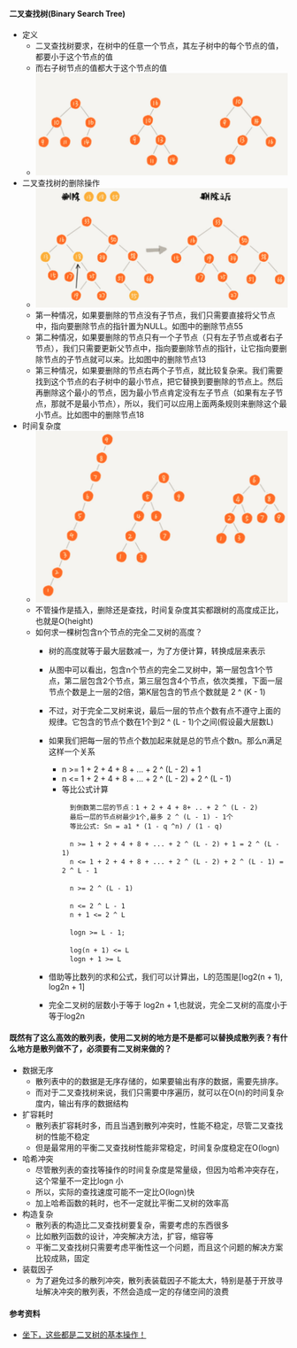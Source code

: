 #### 二叉查找树(Binary Search Tree)
- 定义
  - 二叉查找树要求，在树中的任意一个节点，其左子树中的每个节点的值，都要小于这个节点的值
  - 而右子树节点的值都大于这个节点的值
  - ![avatar](images/../../images/binary_search_tree_1.png)
- 二叉查找树的删除操作
  - ![avatar](images/../../images/binary_search_tree_2.png)
  - 第一种情况，如果要删除的节点没有子节点，我们只需要直接将父节点中，指向要删除节点的指针置为NULL。如图中的删除节点55
  - 第二种情况，如果要删除的节点只有一个子节点（只有左子节点或者右子节点），我们只需要更新父节点中，指向要删除节点的指针，让它指向要删除节点的子节点就可以来。比如图中的删除节点13
  - 第三种情况，如果要删除的节点右两个子节点，就比较复杂来。我们需要找到这个节点的右子树中的最小节点，把它替换到要删除的节点上。然后再删除这个最小的节点，因为最小节点肯定没有左子节点（如果有左子节点，那就不是最小节点），所以，我们可以应用上面两条规则来删除这个最小节点。比如图中的删除节点18
- 时间复杂度
  - ![avatar](images/../../images/binary_search_tree_3.png)
  - 不管操作是插入，删除还是查找，时间复杂度其实都跟树的高度成正比，也就是O(height)
  - 如何求一棵树包含n个节点的完全二叉树的高度？
    - 树的高度就等于最大层数减一，为了方便计算，转换成层来表示
    - 从图中可以看出，包含n个节点的完全二叉树中，第一层包含1个节点，第二层包含2个节点，第三层包含4个节点，依次类推，下面一层节点个数是上一层的2倍，第K层包含的节点个数就是 2 ^ (K - 1)
    - 不过，对于完全二叉树来说，最后一层的节点个数有点不遵守上面的规律。它包含的节点个数在1个到2 ^ (L - 1)个之间(假设最大层数L)
    - 如果我们把每一层的节点个数加起来就是总的节点个数n。那么n满足这样一个关系
      - n >= 1 + 2 + 4 + 8 + ... + 2 ^ (L - 2) + 1
      - n <= 1 + 2 + 4 + 8 + ... + 2 ^ (L - 2) + 2 ^ (L - 1)
      - 等比公式计算
        ```
          到倒数第二层的节点：1 + 2 + 4 + 8+ .. + 2 ^ (L - 2)
          最后一层的节点树最少1个,最多 2 ^ (L - 1) - 1个
          等比公式: Sn = a1 * (1 - q ^n) / (1 - q)

          n >= 1 + 2 + 4 + 8 + ... + 2 ^ (L - 2) + 1 = 2 ^ (L - 1)
          n <= 1 + 2 + 4 + 8 + ... + 2 ^ (L - 2) + 2 ^ (L - 1) = 2 ^ L - 1

          n >= 2 ^ (L - 1)
          
          n <= 2 ^ L - 1
          n + 1 <= 2 ^ L

          logn >= L - 1;

          log(n + 1) <= L
          logn + 1 >= L
        ```

    - 借助等比数列的求和公式，我们可以计算出，L的范围是[log2(n + 1), log2n + 1]
    - 完全二叉树的层数小于等于 log2n + 1,也就说，完全二叉树的高度小于等于log2n
  
#### 既然有了这么高效的散列表，使用二叉树的地方是不是都可以替换成散列表？有什么地方是散列做不了，必须要有二叉树来做的？
- 数据无序
  - 散列表中的的数据是无序存储的，如果要输出有序的数据，需要先排序。
  - 而对于二叉查找树来说，我们只需要中序遍历，就可以在O(n)的时间复杂度内，输出有序的数据结构
- 扩容耗时
  - 散列表扩容耗时多，而且当遇到散列冲突时，性能不稳定，尽管二叉查找树的性能不稳定
  - 但是最常用的平衡二叉查找树性能非常稳定，时间复杂度稳定在O(logn)
- 哈希冲突
  - 尽管散列表的查找等操作的时间复杂度是常量级，但因为哈希冲突存在，这个常量不一定比logn 小
  - 所以，实际的查找速度可能不一定比O(logn)快
  - 加上哈希函数的耗时，也不一定就比平衡二叉树的效率高
- 构造复杂
  - 散列表的构造比二叉查找树要复杂，需要考虑的东西很多
  - 比如散列函数的设计，冲突解决方法，扩容，缩容等
  - 平衡二叉查找树只需要考虑平衡性这一个问题，而且这个问题的解决方案比较成熟，固定
- 装载因子
  - 为了避免过多的散列冲突，散列表装载因子不能太大，特别是基于开放寻址解决冲突的散列表，不然会造成一定的存储空间的浪费

#### 参考资料
- [坐下，这些都是二叉树的基本操作！](https://mp.weixin.qq.com/s/ONKJyusGCIE2ctwT9uLv9g)
